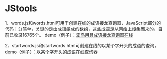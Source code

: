 # JStools
1、words.js和words.html可用于创建在线的成语接龙查询器，JavaScript部分的代码十分简单，关键的是由成语组成的数组，这些成语是从网络上搜集而来的，目前已收录16765个。
demo（例子）：[笨鸟用具成语接龙查询器在线](https://www.x1y1z1.com/tools/chengyu.html)

2、startwords.js和startwords.html可创建在线的以某个字开头的成语的查询，demo（例子）：[以某个字开头的成语在线查询器](https://www.x1y1z1.com/tools/startwords.html)
